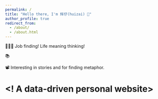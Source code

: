 ```yaml
---
permalink: /
title: "Hello there, I'm 辉仔(huizai) 👋"
author_profile: true
redirect_from: 
  - /about/
  - /about.html
---
```


👨🏻‍💻 Job finding! Life meaning thinking!  

📚 

📽️ Interesting in stories and for finding metaphor. 

<! A data-driven personal website>
======

